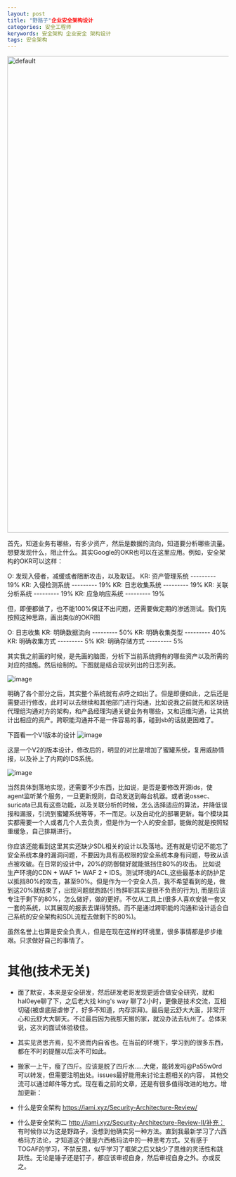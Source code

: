 ```yaml
---
layout: post
title: "野路子"企业安全架构设计
categories: 安全工程师
kerywords: 安全架构 企业安全 架构设计
tags: 安全架构
---
```


<img width="1083" alt="default" src="https://user-images.githubusercontent.com/12653147/43885348-37bde086-9beb-11e8-8406-3b34d9d96700.png">

首先，知道业务有哪些，有多少资产，然后是数据的流向，知道要分析哪些流量。想要发现什么，阻止什么。其实Google的OKR也可以在这里应用。例如，安全架构的OKR可以这样：

O:  发现入侵者，减缓或者阻断攻击，以及取证。
KR: 资产管理系统   --------- 19%
KR: 入侵检测系统   --------- 19%
KR: 日志收集系统   --------- 19%
KR: 关联分析系统   --------- 19%
KR: 应急响应系统   --------- 19%

但，即便都做了，也不能100%保证不出问题，还需要做定期的渗透测试。我们先按照这种思路，画出类似的OKR图

O: 日志收集
KR: 明确数据流向   --------- 50%
KR: 明确收集类型   --------- 40%
KR: 明确收集方式   --------- 5%
KR: 明确存储方式   --------- 5%

其实我之前画的时候，是先画的脑图，分析下当前系统拥有的哪些资产以及所需的对应的措施。然后绘制的。下图就是结合现状列出的日志列表。

![image](https://user-images.githubusercontent.com/12653147/43366971-1ba02b82-9378-11e8-86af-9a69002bf42f.png)

明确了各个部分之后，其实整个系统就有点呼之如出了。但是即便如此，之后还是需要进行修改，此时可以去继续和其他部门进行沟通，比如说我之前就先和区块链代理组沟通对方的架构，和产品经理沟通关键业务有哪些，又和运维沟通，让其统计出相应的资产。跨职能沟通并不是一件容易的事，碰到sb的话就更困难了。

下面看一个V1版本的设计
![image](https://user-images.githubusercontent.com/12653147/43367427-2ea05d7c-937f-11e8-8d5a-6c923c6b99a3.png)

这是一个V2的版本设计，修改后的，明显的对比是增加了蜜罐系统，复用威胁情报，以及补上了内网的IDS系统。

![image](https://user-images.githubusercontent.com/12653147/43367453-ad736694-937f-11e8-96c0-b492feca5d96.png)

当然具体到落地实现，还需要不少东西，比如说，是否是要修改开源ids，使agent监听某个服务，一旦更新规则，自动发送到每台机器。或者说ossec、suricata已具有这些功能，以及关联分析的时候，怎么选择适应的算法，并降低误报和漏报，引流到蜜罐系统等等，不一而足。以及自动化的部署更新。每个模块其实都需要一个人或者几个人去负责，但是作为一个人的安全部，能做的就是按照轻重缓急，自己排期进行。

你应该还能看到这里其实还缺少SDL相关的设计以及落地。还有就是切记不能忘了安全系统本身的漏洞问题，不要因为具有高权限的安全系统本身有问题，导致从该点被攻破。在日常的设计中，20%的防御做好就能抵挡住80%的攻击。 比如说 生产环境的CDN + WAF 1+ WAF 2 + IDS。测试环境的ACL,这些最基本的防护足以抵挡80%的攻击，甚至90%。但是作为一个安全人员，我不希望看到的是，做到这20%就结束了，出现问题就跑路(引咎辞职其实是很不负责的行为), 而是应该专注于剩下的80%，怎么做好，做的更好。不仅从工具上(很多人喜欢安装一套又一套的系统，以其展现的报表去谋得赞扬。而不是通过跨职能的沟通和设计适合自己系统的安全架构和SDL流程去做剩下的80%)。 

虽然名誉上也算是安全负责人，但是在现在这样的环境里，很多事情都是步步维艰。只求做好自己的事情了。

# 其他(技术无关)

* 面了默安，本来是安全研发，然后研发老哥发现更适合做安全研究，就和hal0eye聊了下，之后老大找 king's way 聊了2小时，更像是技术交流，互相切磋(被虐底层虐惨了，好多不知道，内存崇拜)。最后是云舒大大面，非常开心和云舒大大聊天。不过最后因为我那天搬的家，就没办法去杭州了。总体来说，这次的面试体验极佳。

* 其实见贤思齐焉，见不贤而内自省也。在当前的环境下，学习到的很多东西，都在不时的提醒以后决不可如此。

* 搬家一上午，瘦了四斤。应该是脱了四斤水.....大佬，能转发吗@Pa55w0rd  可以转发，但需要注明出处。issues最好能用来讨论主题相关的内容， 其他交流可以通过邮件等方式。现在看之前的文章，还是有很多值得改进的地方。增加更新：
* 什么是安全架构  https://iami.xyz/Security-Architecture-Review/ 
* 什么是安全架构二 http://iami.xyz/Security-Architecture-Review-II/补充： 有时候你以为这是野路子，没想到他确实另一种方法。直到我最新学习了六西格玛方法论，才知道这个就是六西格玛法中的一种思考方式。又有感于TOGAF的学习，不禁反思，似乎学习了框架之后又缺少了思维的灵活性和跳跃性。无论是锤子还是钉子，都应该审视自身，然后审视自身之外。亦或反之。